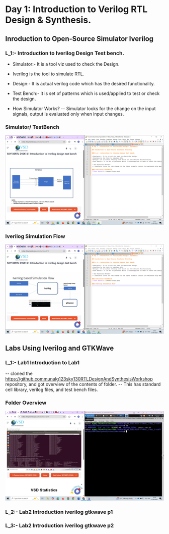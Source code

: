 # Day 1: Introduction to Verilog RTL Design & Synthesis.

## Inroduction to Open-Source Simulator Iverilog

### L_1:- Introduction to Iverilog Design Test bench.

- Simulator:- It is a tool viz used to check the Design.
- Iverilog is the tool to simulate RTL.
- Design:- It is actual verilog code which has the desired functionality.
- Test Bench:- It is set of patterns which is used/applied to test or check the design.

- How Simulator Works?
-- Simulator looks for the change on the input signals, output is evaluated only when input changes.

### Simulator/ TestBench
![Test Bench](Images/TestBench.png)

### Iverilog Simulation Flow
![Simulatio Flow](Images/Simulation_flow.png)

## Labs Using Iverilog and GTKWave

### L_1:- Lab1 Introduction to Lab1
-- cloned the https://github.communalg123sky130RTLDesignAndSynthesisWorkshop repository, and got overview of the contents of folder. 
-- This has standard cell library, verilog files, and test bench files.
### Folder Overview
![Intoduction_to_Lab1](Images/Introduction_to_Lab1.png)
### L_2:- Lab2 Introduction iverilog gtkwave p1


### L_3:- Lab2 Introduction iverilog gtkwave p2

